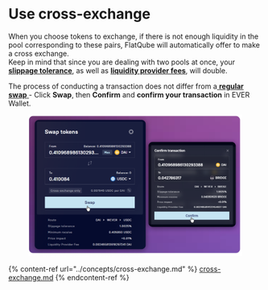 # Use cross-exchange

When you choose tokens to exchange, if there is not enough liquidity in the pool corresponding to these pairs, FlatQube will automatically offer to make a cross exchange.\
Keep in mind that since you are dealing with two pools at once, your [**slippage tolerance**](../concepts/slippage-tolerance.md), as well as [**liquidity provider fees**](../concepts/fees.md), will double.

The process of conducting a transaction does not differ from a[ **regular swap** ](make-a-basic-swap.md)- Click **Swap**, then **Confirm** and **confirm your transaction** in EVER Wallet.

<figure><img src="../../../.gitbook/assets/image (364).png" alt=""><figcaption></figcaption></figure>

{% content-ref url="../concepts/cross-exchange.md" %}
[cross-exchange.md](../concepts/cross-exchange.md)
{% endcontent-ref %}
